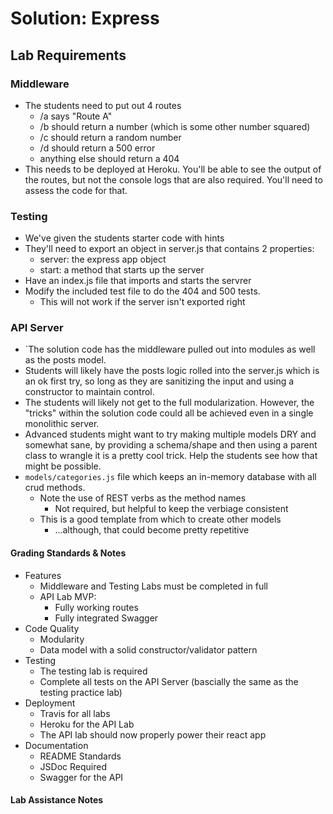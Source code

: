 # Solution: Express

## Lab Requirements

### Middleware
* The students need to put out 4 routes
  * /a says "Route A"
  * /b should return a number (which is some other number squared)
  * /c should return a random number
  * /d should return a 500 error
  * anything else should return a 404
* This needs to be deployed at Heroku. You'll be able to see the output of the routes, but not the console logs that are also required.  You'll need to assess the code for that.

### Testing
* We've given the students starter code with hints
* They'll need to export an object in server.js that contains 2 properties:
  * server: the express app object
  * start: a method that starts up the server
* Have an index.js file that imports and starts the servrer
* Modify the included test file to do the 404 and 500 tests.
  * This will not work if the server isn't exported right

### API Server
* `The solution code has the middleware pulled out into modules as well as the posts model. 
* Students will likely have the posts logic rolled into the server.js which is an ok first try, so long as they are sanitizing the input and using a constructor to maintain control.
* The students will likely not get to the full modularization.  However, the "tricks" within the solution code could all be achieved even in a single monolithic server. 
* Advanced students might want to try making multiple models DRY and somewhat sane, by providing a schema/shape and then using a parent class to wrangle it is a pretty cool trick.  Help the students see how that might be possible.
* `models/categories.js` file which keeps an in-memory database with all crud methods. 
  * Note the use of REST verbs as the method names
    * Not required, but helpful to keep the verbiage consistent
  * This is a good template from which to create other models
    * ...although, that could become pretty repetitive
      
#### Grading Standards & Notes
  * Features
    * Middleware and Testing Labs must be completed in full
    * API Lab MVP: 
      * Fully working routes
      * Fully integrated Swagger
  * Code Quality
    * Modularity
    * Data model with a solid constructor/validator pattern
  * Testing
    * The testing lab is required
    * Complete all tests on the API Server (bascially the same as the testing practice lab)
  * Deployment
    * Travis for all labs
    * Heroku for the API Lab
    * The API lab should now properly power their react app
  * Documentation
    * README Standards 
    * JSDoc Required
    * Swagger for the API
    
#### Lab Assistance Notes




